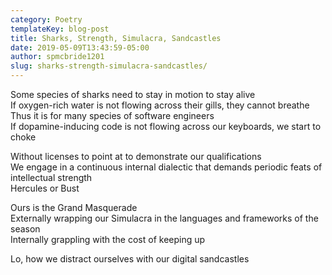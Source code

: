 ```yaml
---
category: Poetry
templateKey: blog-post
title: Sharks, Strength, Simulacra, Sandcastles
date: 2019-05-09T13:43:59-05:00 
author: spmcbride1201
slug: sharks-strength-simulacra-sandcastles/
---
```


Some species of sharks need to stay in motion to stay alive <br/>
If oxygen-rich water is not flowing across their gills, they cannot breathe <br/>
Thus it is for many species of software engineers <br/>
If dopamine-inducing code is not flowing across our keyboards, we start to choke <br/>

Without licenses to point at to demonstrate our qualifications <br/>
We engage in a continuous internal dialectic that demands periodic feats of intellectual strength <br/>
Hercules or Bust <br/>

Ours is the Grand Masquerade <br/>
Externally wrapping our Simulacra in the languages and frameworks of the season <br/>
Internally grappling with the cost of keeping up <br/>

Lo, how we distract ourselves with our digital sandcastles 
